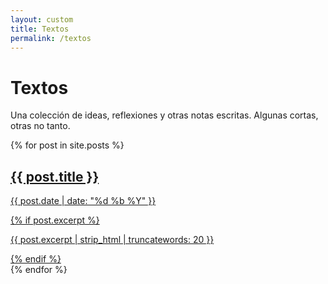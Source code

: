 ```yaml
---
layout: custom
title: Textos
permalink: /textos
---
```



# Textos

Una colección de ideas, reflexiones y otras notas escritas. Algunas cortas, otras no tanto.

<div class="grid-posts">
{% for post in site.posts %}
  <div class="post-item">
    <a href="{{ post.url }}">
      <div class="post-thumb" style="background-image: url('{{ post.image }}');"></div>
      <div class="post-content">
        <h2>{{ post.title }}</h2>
        <p class="date">{{ post.date | date: "%d %b %Y" }}</p>
        {% if post.excerpt %}
          <p class="excerpt">{{ post.excerpt | strip_html | truncatewords: 20 }}</p>
        {% endif %}
      </div>
    </a>
  </div>
{% endfor %}
</div>
